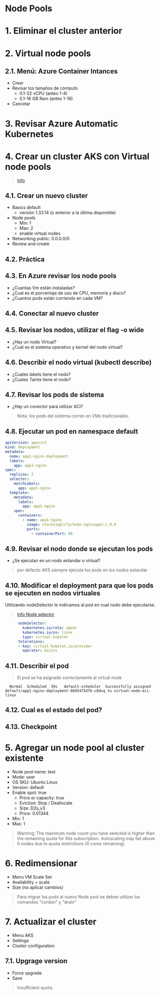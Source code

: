 # Node Pools <!-- omit in toc -->

# 1. Eliminar el cluster anterior

# 2. Virtual node pools
## 2.1. Menú: Azure Container Intances
- Crear
- Revisar los tamaños de cómputo
  - 0.1-32 vCPU (antes 1-4)
  - 0.1-16 GB Ram (antes 1-16)
- Cancelar

# 3. Revisar Azure Automatic Kubernetes
# 4. Crear un cluster AKS con Virtual node pools
> [Info](https://learn.microsoft.com/en-us/azure/aks/virtual-nodes)
## 4.1. Crear un nuevo cluster
- Basics default
  - versión 1.33.14 (o anterior a la última disponible)
- Node pools
  - Min: 1
  - Max: 2
  - enable virtual nodes
- Networking public: 0.0.0.0/0
- Review and create

## 4.2. Práctica
## 4.3. En Azure revisar los node pools
- ¿Cuantas Vm están instaladas?
- ¿Cual es el porcentaje de uso de CPU, memoria y disco?
- ¿Cuantos pods están corriendo en cada VM?

## 4.4. Conectar al nuevo cluster
## 4.5. Revisar los nodos, utilizar el flag -o wide
- ¿Hay un nodo Virtual?
- ¿Cual es el sistema operativo y kernel del nodo virtual?

## 4.6. Describir el nodo virtual (kubectl describe)
- ¿Cuales labels tiene el nodo?
- ¿Cuales Taints tiene el nodo?

## 4.7. Revisar los pods de sistema
- ¿Hay un conector para utilizar ACI?

> Nota: los pods del sistema corren en VMs tradicionales.

## 4.8. Ejecutar un pod en namespace default
```yaml
apiVersion: apps/v1
kind: Deployment
metadata:
  name: app1-nginx-deployment
  labels:
    app: app1-nginx
spec:
  replicas: 2
  selector:
    matchLabels:
      app: app1-nginx
  template:
    metadata:
      labels:
        app: app1-nginx
    spec:
      containers:
        - name: app1-nginx
          image: stacksimplify/kube-nginxapp1:1.0.0
          ports:
            - containerPort: 80
```
## 4.9. Revisar el nodo donde se ejecutan los pods
- ¿Se ejecutan en un nodo estandar o virtual?

> por defecto AKS siempre ejecuta los pods en los nodos estandar

## 4.10. Modificar el deployment para que los pods se ejecuten en nodos virtuales

Utilizando nodeSelector le indicamos al pod en cual nodo debe ejecutarse.

> [Info Node selector](https://kubernetes.io/docs/tasks/configure-pod-container/assign-pods-nodes/#create-a-pod-that-gets-scheduled-to-your-chosen-node)

```yaml
      nodeSelector:
        kubernetes.io/role: agent
        kubernetes.io/os: linux
        type: virtual-kubelet
      tolerations:
      - key: virtual-kubelet.io/provider
        operator: Exists
```
## 4.11. Describir el pod

> El pod se ha asignado correctamente al virtual node
```
  Normal  Scheduled  39s   default-scheduler  Successfully assigned default/app1-nginx-deployment-8695475dfb-c8dvq to virtual-node-aci-linux
```

## 4.12. Cual es el estado del pod?

## 4.13. Checkpoint

# 5. Agregar un node pool al cluster existente
- Node pool name: test
- Mode: user
- OS SKU: Ubuntu Linux
- Version: default
- Enable spot: true
  - Price or capacity: true
  - Eviction: Stop / Deallocate
  - Size: D2s_v3
  - Price: 0.01344
- Min: 1
- Max: 1

> Warning: The maximum node count you have selected is higher than the remaining quota for this subscription. Autoscaling may fail above 0 nodes due to quota restrictions (0 cores remaining).

# 6. Redimensionar
- Menu VM Scale Set
- Availability + scale
- Size (no aplicar cambios)

> Para migrar los pods al nuevo Node pool se deben utilizar los comandos "cordon" y "drain"

# 7. Actualizar el cluster
- Menu AKS
- Settings
- Cluster configuration

## 7.1. Upgrage version
- Force upgrade
- Save

> Insufficient quota.
